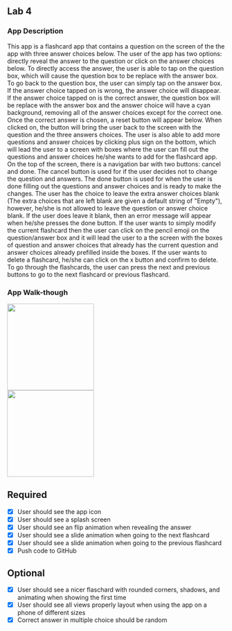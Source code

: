 ## Lab 4

### App Description
This app is a flashcard app that contains a question on the screen of the the app with three answer choices below. The user of the app has two options: directly reveal the answer to the question or click on the answer choices below. To directly access the answer, the user is able to tap on the question box, which will cause the question box to be replace with the answer box. To go back to the question box, the user can simply tap on the answer box. If the answer choice tapped on is wrong, the answer choice will disappear. If the answer choice tapped on is the correct answer, the question box will be replace with the answer box and the answer choice will have a cyan background, removing all of the answer choices except for the correct one. Once the correct answer is chosen, a reset button will appear below. When clicked on, the button will bring the user back to the screen with the question and the three answers choices. The user is also able to add more questions and answer choices by clicking plus sign on the bottom, which will lead the user to a screen with boxes where the user can fill out the questions and answer choices he/she wants to add for the flashcard app. On the top of the screen, there is  a navigation bar with two buttons: cancel and done. The cancel button is used for if the user decides not to change the question and answers. The done button is used for when the user is done filling out the questions and answer choices and is ready to make the changes. The user has the choice to leave the extra answer choices blank (The extra choices that are left blank are given a default string of "Empty"), however, he/she is not allowed to leave the question or answer choice blank. If the user does leave it blank, then an error message will appear when he/she presses the done button. If the user wants to simply modify the current flashcard then the user can click on the pencil emoji on the question/answer box and it will lead the user to a the screen with the boxes of question and answer choices that already has the current question and answer choices already prefilled inside the boxes. If the user wants to delete a flashcard, he/she can click on the x button and confirm to delete. To go through the flashcards, the user can press the next and previous buttons to go to the next flashcard or previous flashcard.

### App Walk-though
<img src="http://g.recordit.co/I9qNvc3aSZ.gif" width=200><br>
<img src="http://g.recordit.co/p6FgZcZzl2.gif" width=200><br>

## Required
- [x] User should see the app icon 
- [x] User should see a splash screen
- [x] User should see an flip animation when revealing the answer
- [x] User should see a slide animation when going to the next flashcard
- [x] User should see a slide animation when going to the previous flashcard
- [x] Push code to GitHub
## Optional
- [x] User should see a nicer flaschard with rounded corners, shadows, and animating when showing the first time
- [x] User should see all views properly layout when using the app on a phone of different sizes
- [x] Correct answer in multiple choice should be random

